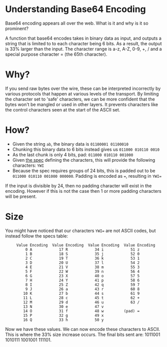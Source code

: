 # Understanding Base64 Encoding

Base64 encoding appears all over the web. What is it and why is it so prominent?

A function that base64 encodes takes in binary data as input, and outputs a string that is limited to to each character being 6 bits. As a result, the output is 33% larger than the input. The character range is a-z, A-Z, 0-9, +, / and a special purpose character = (the 65th character).

# Why?

If you send raw bytes over the wire, these can be interpreted incorrectly by various protocols that happen at various levels of the transport. By limiting the character set to 'safe' characters, we can be more confident that the bytes won't be mangled or used in other layers. It prevents characters like the control characters seen at the start of the ASCII set.

# How?

- Given the string `ab`, the binary data is `01100001 01100010`
- Chunking this binary data to 6 bits instead gives us `011000 010110 0010`
- As the last chunk is only 4 bits, pad: `011000 010110 001000`
- Given [the spec](https://www.rfc-editor.org/rfc/rfc4648.txt) defining the characters, this will provide the following characters: `YWI`
- Because the spec requires groups of 24 bits, this is padded out to be `011000 010110 001000 000000`. Padding is encoded as `=`, resulting in `YWI=`

If the input is divisible by 24, then no padding character will exist in the encoding. However if this is not the case then 1 or more padding characters will be present. 

# Size

You might have noticed that our characters `YWI=` are not ASCII codes, but instead follow the specs table:

```
     Value Encoding  Value Encoding  Value Encoding  Value Encoding
         0 A            17 R            34 i            51 z
         1 B            18 S            35 j            52 0
         2 C            19 T            36 k            53 1
         3 D            20 U            37 l            54 2
         4 E            21 V            38 m            55 3
         5 F            22 W            39 n            56 4
         6 G            23 X            40 o            57 5
         7 H            24 Y            41 p            58 6
         8 I            25 Z            42 q            59 7
         9 J            26 a            43 r            60 8
        10 K            27 b            44 s            61 9
        11 L            28 c            45 t            62 +
        12 M            29 d            46 u            63 /
        13 N            30 e            47 v
        14 O            31 f            48 w         (pad) =
        15 P            32 g            49 x
        16 Q            33 h            50 y
```


Now we have these values. We can now encode these characters to ASCII. This is where the 33% size increase occurs. The final bits sent are: 1011001 1010111 1001001 111101.

